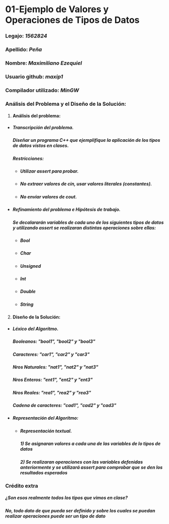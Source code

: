 # 01-Ejemplo de Valores y Operaciones de Tipos de Datos

### Legajo: *1562824*
### Apellido: *Peña*
### Nombre: *Maximiliano Ezequiel*
### Usuario github: *maxip1*
### Compilador utilizado: *MinGW*

### Análisis del Problema y el Diseño de la Solución:
1. #### Análisis del problema:
  - ##### Transcripción del problema. 
    ##### *Diseñar un programa C++ que ejemplifique la aplicación de los tipos de datos vistos en clases.*
    ##### *Restricciones:*
    - ##### *Utilizar **assert** para probar.* 
    - ##### *No extraer valores de cin, usar valores literales (constantes).*
    - ##### *No enviar valores de cout.*

    

  - ##### Refinamiento del problema e Hipótesis de trabajo. 

      ##### *Se decalararán variables de cada uno de los siguientes tipos de datos y utilizando **assert** se realizaran distintas operaciones sobre ellas:*
      - ##### *Bool*
      - ##### *Char*
      - ##### *Unsigned*
      - ##### *Int*
      - ##### *Double*
      - ##### *String*

2. #### Diseño de la Solución:
  - ##### Léxico del Algoritmo. 
    ##### *Booleanos: "bool1", "bool2" y "bool3"*
    ##### *Caracteres: "car1", "car2" y "car3"*
    ##### *Nros Naturales: "nat1", "nat2" y "nat3"*
    ##### *Nros Enteros: "ent1", "ent2" y "ent3"*
    ##### *Nros Reales: "rea1", "rea2" y "rea3"*
    ##### *Cadena de caracteres: "cad1", "cad2" y "cad3"*

  - ##### Representación del Algoritmo:
    
    - ##### Representación textual. 
      ##### *1) Se asignaran valores a cada una de las variables de lo tipos de datos*
      ##### *2) Se realizaran operaciones con las variables defenidas anteriormente y se utilizará **assert** para comprobar que se den los resultados esperados*

  
### Crédito extra

   ##### ¿Son esos realmente todos los tipos que vimos en clase? 
   ##### *No, todo dato de que pueda ser definido y sobre los cuales se puedan realizar operaciones puede ser un tipo de dato*

